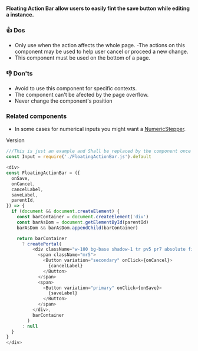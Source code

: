 #### Floating Action Bar allow users to easily fint the save button while editing a instance.

### 👍 Dos

- Only use when the action affects the whole page.
-The actions on this component may be used to help user cancel or proceed a new change.
- This component must be used on the bottom of a page.



### 👎 Don'ts

- Avoid to use this component for specific contexts.
- The component can't be afected by the page overflow.
- Never change the component's position

### Related components

- In some cases for numerical inputs you might want a <a href="#/Components/Forms/NumericStepper">NumericStepper</a>.


Version

```js
///This is just an example and Shall be replaced by the component once it is finished.
const Input = require('./FloatingActionBar.js').default

<div>
const FloatingActionBar = ({
  onSave,
  onCancel,
  cancelLabel,
  saveLabel,
  parentId,
}) => {
  if (document && document.createElement) {
    const barContainer = document.createElement('div')
    const barAsDom = document.getElementById(parentId)
    barAsDom && barAsDom.appendChild(barContainer)

    return barContainer
      ? createPortal(
          <div className="w-100 bg-base shadow-1 tr pv5 pr7 absolute fixed bottom-0">
            <span className="mr5">
              <Button variation="secondary" onClick={onCancel}>
                {cancelLabel}
              </Button>
            </span>
            <span>
              <Button variation="primary" onClick={onSave}>
                {saveLabel}
              </Button>
            </span>
          </div>,
          barContainer
        )
      : null
  }
}
</div>
```
